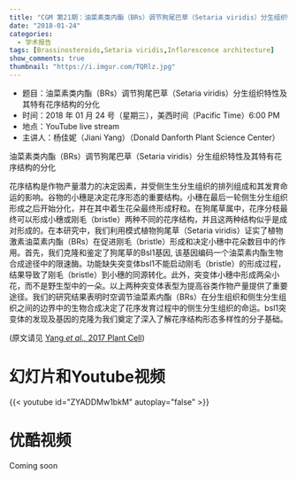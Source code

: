 ```yaml
---
title: "CGM 第21期：油菜素类内酯（BRs）调节狗尾巴草（Setaria viridis）分生组织特性及其特有花序结构的分化"
date: "2018-01-24"
categories:
  - 学术报告
tags: [Brassinosteroids,Setaria viridis,Inflorescence architecture]
show_comments: true
thumbnail: "https://i.imgur.com/TQRlz.jpg"
---
```


- 题目：油菜素类内酯（BRs）调节狗尾巴草（Setaria viridis）分生组织特性及其特有花序结构的分化
- 时间：2018 年 01 月 24 号（星期三），美西时间（Pacific Time）6:00 PM
- 地点：YouTube live stream 
- 主讲人：杨佳妮（Jiani Yang）（Donald Danforth Plant Science Center）

油菜素类内酯（BRs）调节狗尾巴草（Setaria viridis）分生组织特性及其特有花序结构的分化

花序结构是作物产量潜力的决定因素，并受侧生生分生组织的排列组成和其发育命运的影响。谷物的小穗是决定花序形态的重要结构。小穗在最后一轮侧生分生组织形成之后开始分化，并在其中着生花朵最终形成籽粒。在狗尾草属中，花序分枝最终可以形成小穗或刚毛（bristle）两种不同的花序结构，并且这两种结构似乎是成对形成的。在本研究中，我们利用模式植物狗尾草（Setaria viridis）证实了植物激素油菜素内酯（BRs）在促进刚毛（bristle）形成和决定小穗中花朵数目中的作用。首先，我们克隆和鉴定了狗尾草的Bsl1基因, 该基因编码一个油菜素内酯生物合成途径中的限速酶。功能缺失突变体bsl1不能启动刚毛（bristle）的形成过程，结果导致了刚毛（bristle）到小穗的同源转化。此外，突变体小穗中形成两朵小花，而不是野生型中的一朵。以上两种突变体表型为提高谷类作物产量提供了重要途径。我们的研究结果表明时空调节油菜素内酯（BRs）在分生组织和侧生分生组织之间的边界中的生物合成决定了花序发育过程中的侧生分生组织的命运。bsl1突变体的发现及基因的克隆为我们奠定了深入了解花序结构形态多样性的分子基础。

(原文请见 [Yang *et al.*, 2017 Plant Cell](http://www.plantcell.org/content/early/2017/12/20/tpc.17.00816))



# 幻灯片和Youtube视频

{{< youtube id="ZYADDMw1bkM" autoplay="false" >}}


# 优酷视频

Coming soon

